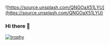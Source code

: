 ![https://source.unsplash.com/QNGOaX51LYU](https://source.unsplash.com/QNGOaX51LYU)


### Hi there 👋
[![trophy](https://github-profile-trophy.vercel.app/?username=Masahiro111)](https://github.com/ryo-ma/github-profile-trophy)
<!--
**Masahiro111/Masahiro111** is a ✨ _special_ ✨ repository because its `README.md` (this file) appears on your GitHub profile.

Here are some ideas to get you started:

- 🔭 I’m currently working on ...
- 🌱 I’m currently learning ...
- 👯 I’m looking to collaborate on ...
- 🤔 I’m looking for help with ...
- 💬 Ask me about ...
- 📫 How to reach me: ...
- 😄 Pronouns: ...
- ⚡ Fun fact: ...
-->
